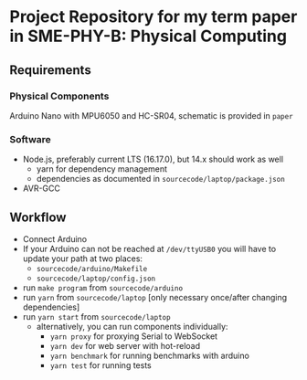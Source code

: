 # Project Repository for my term paper in SME-PHY-B: Physical Computing

## Requirements

### Physical Components

Arduino Nano with MPU6050 and HC-SR04, schematic is provided in `paper`

### Software

- Node.js, preferably current LTS (16.17.0), but 14.x should work as well
  - yarn for dependency management
  - dependencies as documented in `sourcecode/laptop/package.json`
- AVR-GCC

## Workflow

- Connect Arduino
- If your Arduino can not be reached at `/dev/ttyUSB0` you will have to update your path at two places:
  - `sourcecode/arduino/Makefile`
  - `sourcecode/laptop/config.json`
- run `make program` from `sourcecode/arduino`
- run `yarn` from `sourcecode/laptop` [only necessary once/after changing dependencies]
- run `yarn start` from `sourcecode/laptop`
  - alternatively, you can run components individually:
    - `yarn proxy` for proxying Serial to WebSocket
    - `yarn dev` for web server with hot-reload
    - `yarn benchmark` for running benchmarks with arduino
    - `yarn test` for running tests
